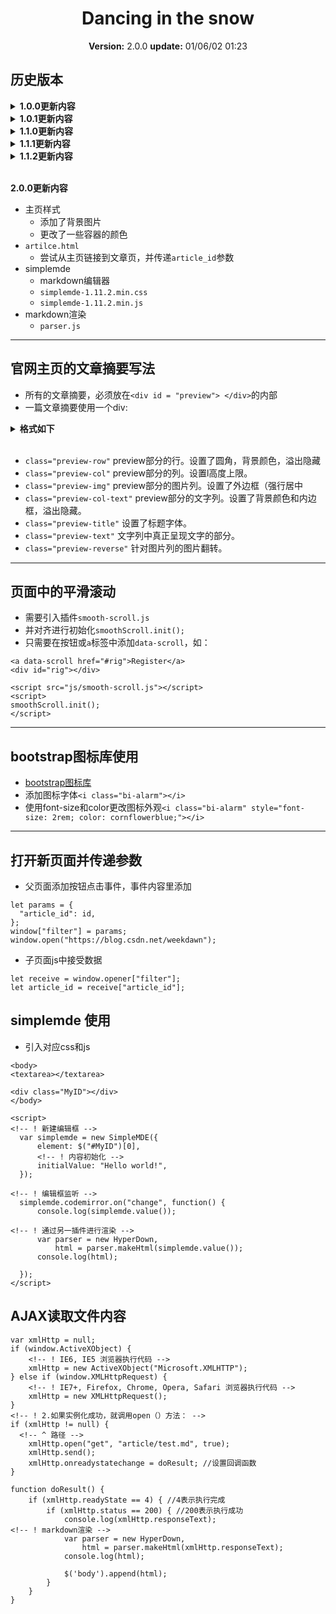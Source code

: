 

<center>

# Dancing in the snow
**Version:** 2.0.0
**update:** 01/06/02 01:23

</center>

## 历史版本

<details>
  <summary><strong>1.0.0更新内容</strong></summary>

- 主页封面
  - 基本算是完工，左边栏为作品信息，右边栏是一张背景
  - 载入时有一个加载的动画，然后真个屏幕显示封面
  - 很多内容采用了`wow`和`animate`的入场动效
- 顶部导航栏
  - 暂时只有一个logo返回页面顶部
- 中间主体呈现文章摘要
  - 只做了个样子
  - 图片悬浮效果
  - 摘要还不知道怎么处理，暂时设定文字区域溢出隐藏
- 页脚
  - 信息一栏和版权一栏
  - 基本算是完工，不再大改
- 页面上尝试了滚动视差的图片，还在试验阶段

</details>


<details>
  <summary><strong>1.0.1更新内容</strong></summary>

- 中间主体呈现文章摘要
  - 改掉原先的左右浮动，改用栅格系统
  - 大屏幕坐图右文，小屏幕上图下文
  - <font color="red">出现的问题的，图片部分的悬浮效果，悬浮范围不稳定</font>
</details>

<details>
  <summary><strong>1.1.0更新内容</strong></summary>

- 中间主体呈现文章摘要
  - 图片大小设为父级的80%等比缩放
  - 修改了`#preview`的`margin-top`，使得离导航狼更远一些
- 页面中的平滑滚动
  - 引入插件`smooth-scroll.js`，并在`scroll.js`中对其进行初始化，实现页面内的锚点跳转为滚动方式
- 导航栏
  - 导航狼的列表里姑且先放了登录注册等字和图标
</details>

<details>
  <summary><strong>1.1.1更新内容</strong></summary>

- `preview.css`
  - 将`#preview`的`margin-top`改为`padding`，使得锚点跳转时不遮盖
- `style.css`
  - 修改了导航栏左边logo的鼠标悬浮区域
</details>

<details>
  <summary><strong>1.1.2更新内容</strong></summary>

- 课程设计书`book.html`
</details>

<br>

<strong>2.0.0更新内容</strong>

- 主页样式
  - 添加了背景图片
  - 更改了一些容器的颜色
- `artilce.html`
  - 尝试从主页链接到文章页，并传递`article_id`参数
- simplemde
  - markdown编辑器
  - `simplemde-1.11.2.min.css`
  - `simplemde-1.11.2.min.js`
- markdown渲染
  - `parser.js`
---

## 官网主页的文章摘要写法

- 所有的文章摘要，必须放在`<div id = "preview"> </div>`的内部
- 一篇文章摘要使用一个div:

<details>
  <summary><strong>格式如下</strong></summary>

```html
# 左图右文
<div class="preview-row row">
    <div class="preview-col preview-img col-sm-4 col-xs-12 wow animate__animated animate__fadeInLeft" data-wow-delay="0.5s">
        <img src="img/OIP.jpg" class="img-rounded img-responsive center-block">
        <a href="#">
            <div class="preview-info">
                <h3>Author: <strong>作者</strong></h3>
                <p>view more</p>
            </div>
        </a>
    </div>
    <div class="preview-col preview-col-text col-sm-8 col-xs-12">
        <div class="preview-text">
            <h2 class="preview-title">文章标题</h2>
            <P>文章摘要</P>
        </div>
    </div>
</div>

#左文右图
<div class="preview-row row">
    <div class="preview-col preview-col-text col-sm-8 col-xs-12">
        <div class="preview-text">
            <h2 class="preview-title">文章标题</h2>
            <P>文章摘要</P>
        </div>
    </div>
    <div class="preview-col preview-img col-sm-4 col-xs-12 wow animate__animated animate__fadeInRight" data-wow-delay="0.5s">
        <img src="img/OIP.jpg" class="preview-reverse img-rounded img-responsive center-block">
        <a href="#">
            <div class="preview-info">
                <h3>Author: <strong>作者</strong></h3>
                <p>view more</p>
            </div>
        </a>
    </div>
</div>
```
</details>
<br>

- `class="preview-row"` preview部分的行。设置了圆角，背景颜色，溢出隐藏
- `class="preview-col"` preview部分的列。设置l高度上限。
- `class="preview-img"` preview部分的图片列。设置了外边框（强行居中
- `class="preview-col-text"` preview部分的文字列。设置了背景颜色和内边框，溢出隐藏。
- `class="preview-title"` 设置了标题字体。
- `class="preview-text"` 文字列中真正呈现文字的部分。
- `class="preview-reverse"` 针对图片列的图片翻转。

----

## 页面中的平滑滚动

- 需要引入插件`smooth-scroll.js`
- 并对齐进行初始化`smoothScroll.init();`
- 只需要在按钮或`a`标签中添加`data-scroll`，如：

```
<a data-scroll href="#rig">Register</a>
<div id="rig"></div>

<script src="js/smooth-scroll.js"></script>
<script>
smoothScroll.init();
</script>
```

----

## bootstrap图标库使用

- [bootstrap图标库](https://icons.bootcss.com/#styling)
- 添加图标字体`<i class="bi-alarm"></i>`
- 使用font-size和color更改图标外观`<i class="bi-alarm" style="font-size: 2rem; color: cornflowerblue;"></i>`

----

## 打开新页面并传递参数

- 父页面添加按钮点击事件，事件内容里添加
```
let params = {
  "article_id": id,
};
window["filter"] = params;
window.open("https://blog.csdn.net/weekdawn");

```

- 子页面js中接受数据
```
let receive = window.opener["filter"];
let article_id = receive["article_id"];
```

## simplemde 使用

- 引入对应css和js
```
<body>
<textarea></textarea>

<div class="MyID"></div>
</body>

<script>
<!-- ! 新建编辑框 -->
  var simplemde = new SimpleMDE({
      element: $("#MyID")[0],
      <!-- ! 内容初始化 -->
      initialValue: "Hello world!",
  });

<!-- ! 编辑框监听 -->
  simplemde.codemirror.on("change", function() {
      console.log(simplemde.value());

<!-- ! 通过另一插件进行渲染 -->
      var parser = new HyperDown,
          html = parser.makeHtml(simplemde.value());
      console.log(html);

  });
</script>
```

## AJAX读取文件内容

```
var xmlHttp = null;
if (window.ActiveXObject) {
    <!-- ! IE6, IE5 浏览器执行代码 -->
    xmlHttp = new ActiveXObject("Microsoft.XMLHTTP");
} else if (window.XMLHttpRequest) {
    <!-- ! IE7+, Firefox, Chrome, Opera, Safari 浏览器执行代码 -->
    xmlHttp = new XMLHttpRequest();
}
<!-- ! 2.如果实例化成功，就调用open（）方法： -->
if (xmlHttp != null) {
  <!-- ^ 路径 -->
    xmlHttp.open("get", "article/test.md", true);
    xmlHttp.send();
    xmlHttp.onreadystatechange = doResult; //设置回调函数                 
}

function doResult() {
    if (xmlHttp.readyState == 4) { //4表示执行完成
        if (xmlHttp.status == 200) { //200表示执行成功
            console.log(xmlHttp.responseText);
<!-- ! markdown渲染 -->
            var parser = new HyperDown,
                html = parser.makeHtml(xmlHttp.responseText);
            console.log(html);

            $('body').append(html);
        }
    }
}
```